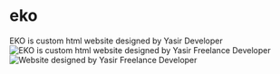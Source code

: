# eko
EKO is custom html website designed by Yasir Developer
<img alt="EKO is custom html website designed by Yasir Freelance Developer" src="https://cdn.dribbble.com/userupload/17870641/file/original-476aa3181bbf7ab58c4f074c9e5ae9d4.png" />
<img alt="Website designed by Yasir Freelance Developer" src="[https://cdn.dribbble.com/userupload/17870641/file/original-476aa3181bbf7ab58c4f074c9e5ae9d4.png](https://cdn.prod.website-files.com/68022f00177276ddaadfe855/68022f00177276ddaadff016_6509c3d2c6d35fc809229456_ecoimage01-p-1080.jpeg)" />

